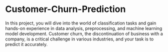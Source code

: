 # Customer-Churn-Prediction
In this project, you will dive into the world of classification tasks and gain hands-on experience in data analysis, preprocessing, and machine learning model development. Customer churn, the discontinuation of business with a company, is a critical challenge in various industries, and your task is to predict it accurately.
